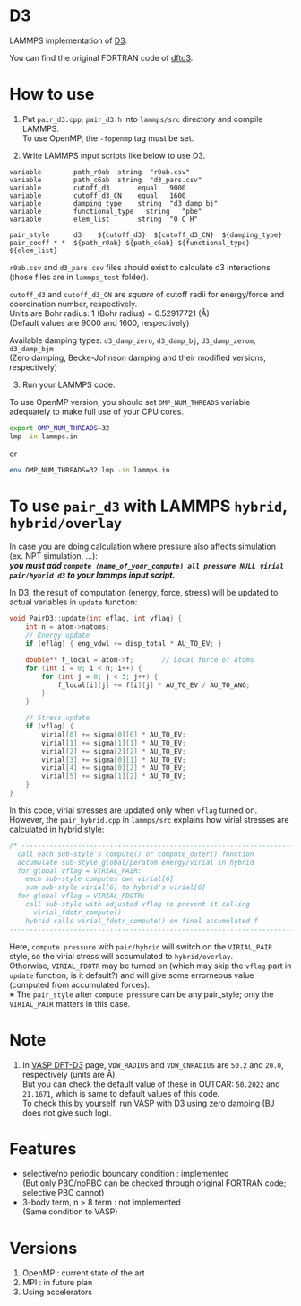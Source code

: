# D3
LAMMPS implementation of [D3](https://doi.org/10.1063/1.3382344).   

You can find the original FORTRAN code of [dftd3](https://www.chemie.uni-bonn.de/grimme/de/software/dft-d3).

# How to use
1. Put `pair_d3.cpp`, `pair_d3.h` into `lammps/src` directory and compile LAMMPS.   
   To use OpenMP, the `-fopenmp` tag must be set.

2. Write LAMMPS input scripts like below to use D3.
```vim
variable        path_r0ab  string  "r0ab.csv"
variable        path_c6ab  string  "d3_pars.csv"
variable        cutoff_d3       equal   9000
variable        cutoff_d3_CN    equal   1600
variable        damping_type    string  "d3_damp_bj"
variable        functional_type   string   "pbe"
variable        elem_list       string  "O C H"

pair_style      d3    ${cutoff_d3}  ${cutoff_d3_CN}  ${damping_type}
pair_coeff * *  ${path_r0ab} ${path_c6ab} ${functional_type} ${elem_list}
```

`r0ab.csv` and `d3_pars.csv` files should exist to calculate d3 interactions (those files are in `lammps_test` folder).

`cutoff_d3` and `cutoff_d3_CN` are *square* of cutoff radii for energy/force and coordination number, respectively.   
Units are Bohr radius: 1 (Bohr radius) = 0.52917721 (Å)   
(Default values are 9000 and 1600, respectively)

Available damping types: `d3_damp_zero`, `d3_damp_bj`, `d3_damp_zerom`, `d3_damp_bjm`   
(Zero damping, Becke-Johnson damping and their modified versions, respectively)

3. Run your LAMMPS code.

To use OpenMP version, you should set `OMP_NUM_THREADS` variable adequately to make full use of your CPU cores.
```bash
export OMP_NUM_THREADS=32
lmp -in lammps.in
```
or
```bash
env OMP_NUM_THREADS=32 lmp -in lammps.in
```

# To use `pair_d3` with LAMMPS `hybrid`, `hybrid/overlay`
In case you are doing calculation where pressure also affects simulation (ex. NPT simulation, ...):   
***you must add `compute (name_of_your_compute) all pressure NULL virial pair/hybrid d3` to your lammps input script.***

In D3, the result of computation (energy, force, stress) will be updated to actual variables in `update` function:
```cpp
void PairD3::update(int eflag, int vflag) {
    int n = atom->natoms;
    // Energy update
    if (eflag) { eng_vdwl += disp_total * AU_TO_EV; }

    double** f_local = atom->f;       // Local force of atoms
    for (int i = 0; i < n; i++) {
        for (int j = 0; j < 3; j++) {
            f_local[i][j] += f[i][j] * AU_TO_EV / AU_TO_ANG;
        }
    }

    // Stress update
    if (vflag) {
        virial[0] += sigma[0][0] * AU_TO_EV;
        virial[1] += sigma[1][1] * AU_TO_EV;
        virial[2] += sigma[2][2] * AU_TO_EV;
        virial[3] += sigma[0][1] * AU_TO_EV;
        virial[4] += sigma[0][2] * AU_TO_EV;
        virial[5] += sigma[1][2] * AU_TO_EV;
    }
}
```
In this code, virial stresses are updated only when `vflag` turned on.  
However, the `pair_hybrid.cpp` in `lammps/src` explains how virial stresses are calculated in hybrid style:  
```cpp
/* ----------------------------------------------------------------------
  call each sub-style's compute() or compute_outer() function
  accumulate sub-style global/peratom energy/virial in hybrid
  for global vflag = VIRIAL_PAIR:
    each sub-style computes own virial[6]
    sum sub-style virial[6] to hybrid's virial[6]
  for global vflag = VIRIAL_FDOTR:
    call sub-style with adjusted vflag to prevent it calling
      virial_fdotr_compute()
    hybrid calls virial_fdotr_compute() on final accumulated f
------------------------------------------------------------------------- */
```
Here, `compute pressure` with `pair/hybrid` will switch on the `VIRIAL_PAIR` style, so the virial stress will accumulated to `hybrid/overlay`.   
Otherwise, `VIRIAL_FDOTR` may be turned on (which may skip the `vflag` part in `update` function; is it default?) and will give some errorneous value (computed from accumulated forces).   
※ The `pair_style` after `compute pressure` can be any pair_style; only the `VIRIAL_PAIR` matters in this case.

# Note
1. In [VASP DFT-D3](https://www.vasp.at/wiki/index.php/DFT-D3) page, `VDW_RADIUS` and `VDW_CNRADIUS` are `50.2` and `20.0`, respectively (units are Å).   
But you can check the default value of these in OUTCAR: `50.2022` and `21.1671`, which is same to default values of this code.   
To check this by yourself, run VASP with D3 using zero damping (BJ does not give such log).

# Features
- selective/no periodic boundary condition : implemented   
  (But only PBC/noPBC can be checked through original FORTRAN code; selective PBC cannot)
- 3-body term, n > 8 term : not implemented   
  (Same condition to VASP)

# Versions
1. OpenMP : current state of the art
2. MPI : in future plan
3. Using accelerators
